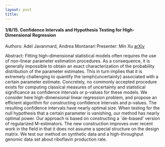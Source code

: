 ```yaml
---
layout: post
title: 
---
```


#### 1/8/15. Confidence Intervals and Hypothesis Testing for High-Dimensional Regression
Authors: Adel Javanmard, Andrea Montanari
Presenter: Min Xu
[arXiv](http://arxiv.org/abs/1306.3171)

Abstract: Fitting high-dimensional statistical models often requires the use of non-linear parameter estimation procedures. As a consequence, it is generally impossible to obtain an exact characterization of the probability distribution of the parameter estimates. This in turn implies that it is extremely challenging to quantify the \emph{uncertainty} associated with a certain parameter estimate. Concretely, no commonly accepted procedure exists for computing classical measures of uncertainty and statistical significance as confidence intervals or p-values for these models. 
We consider here high-dimensional linear regression problem, and propose an efficient algorithm for constructing confidence intervals and p-values. The resulting confidence intervals have nearly optimal size. When testing for the null hypothesis that a certain parameter is vanishing, our method has nearly optimal power. 
Our approach is based on constructing a `de-biased' version of regularized M-estimators. The new construction improves over recent work in the field in that it does not assume a special structure on the design matrix. We test our method on synthetic data and a high-throughput genomic data set about riboflavin production rate.

